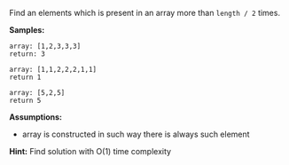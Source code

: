 Find an elements which is present in an array more than `length / 2` times.

**Samples:**
```
array: [1,2,3,3,3]
return: 3
```
```
array: [1,1,2,2,2,1,1]
return 1
```
```
array: [5,2,5]
return 5
```

**Assumptions:**
* array is constructed in such way there is always such element

**Hint:**
Find solution with O(1) time complexity
